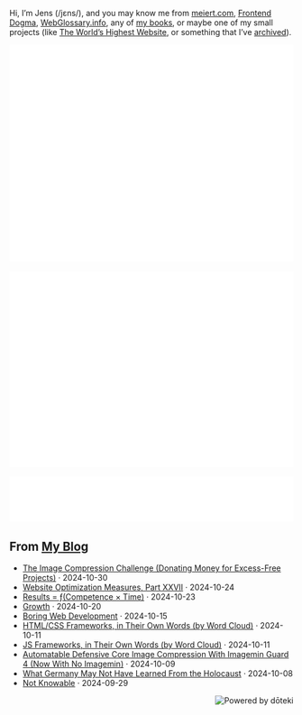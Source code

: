 Hi, I’m Jens (/jɛns/), and you may know me from [meiert.com](https://meiert.com/en/), [Frontend Dogma](https://frontenddogma.com/), [WebGlossary.info](https://webglossary.info/), any of [my books](https://www.goodreads.com/author/list/13623828.Jens_Oliver_Meiert), or maybe one of my small projects (like [The World’s Highest Website](https://worlds-highest-website.com/), or something that I’ve [archived](https://mirrors.meiert.org/)).

<!-- Metrics -->

[![Jens’s stats as per Metrics.](github-metrics.svg)](https://github.com/lowlighter/metrics)

[![Jens’s calendar.](github-metrics.plugin.isocalendar.fullyear.svg)](https://github.com/lowlighter/metrics/blob/master/source/plugins/isocalendar/README.md)

[![Jens’s facts.](github-metrics.plugin.habits.facts.svg)](https://github.com/lowlighter/metrics/blob/master/source/plugins/habits/README.md)

<!-- dōteki -->

<!-- blog start -->
## From [My Blog](https://meiert.com/en/)

- [The Image Compression Challenge (Donating Money for Excess-Free Projects)](https://meiert.com/en/blog/the-image-compression-challenge/) · 2024-10-30
- [Website Optimization Measures, Part XXVII](https://meiert.com/en/blog/optimization-measures-27/) · 2024-10-24
- [Results = ƒ(Competence × Time)](https://meiert.com/en/blog/results-competence-time/) · 2024-10-23
- [Growth](https://meiert.com/en/blog/growth/) · 2024-10-20
- [Boring Web Development](https://meiert.com/en/blog/boring-web-development/) · 2024-10-15
- [HTML/CSS Frameworks, in Their Own Words (by Word Cloud)](https://meiert.com/en/blog/html-css-frameworks-words/) · 2024-10-11
- [JS Frameworks, in Their Own Words (by Word Cloud)](https://meiert.com/en/blog/js-frameworks-words/) · 2024-10-11
- [Automatable Defensive Core Image Compression With Imagemin Guard 4 (Now With No Imagemin)](https://meiert.com/en/blog/imagemin-guard-4/) · 2024-10-09
- [What Germany May Not Have Learned From the Holocaust](https://meiert.com/en/blog/violating-one-is-violating-everyone/) · 2024-10-08
- [Not Knowable](https://meiert.com/en/blog/not-knowable/) · 2024-09-29
<!-- blog end -->

<a href="https://doteki.org"><img src="https://img.shields.io/badge/powered_by-d%C5%8Dteki-0?style=flat-square&labelColor=202b2d&color=5E936C" align="right" alt="Powered by dōteki"></a>